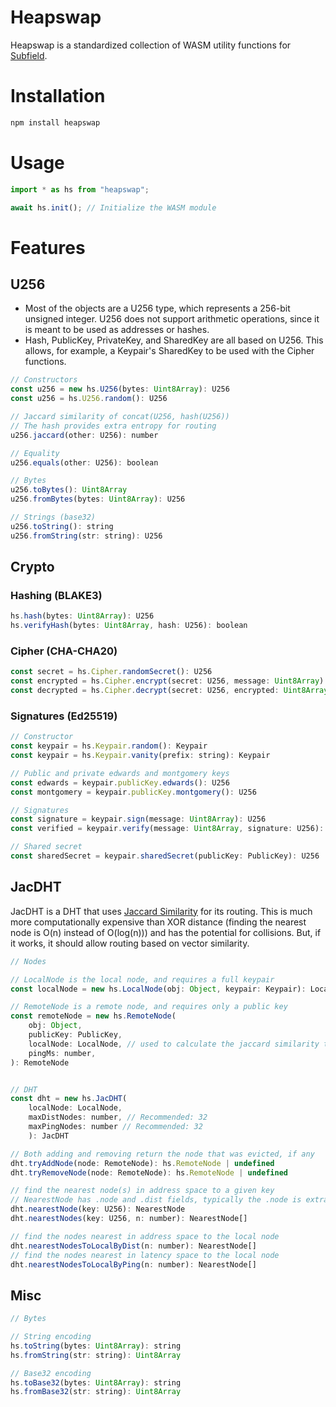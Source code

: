 # Heapswap

Heapswap is a standardized collection of WASM utility functions for [Subfield](https://subfield.org).

# Installation
```bash
npm install heapswap
```

# Usage

```javascript
import * as hs from "heapswap";

await hs.init(); // Initialize the WASM module
```

# Features

## U256

-   Most of the objects are a U256 type, which represents a 256-bit unsigned integer. U256 does not support arithmetic operations, since it is meant to be used as addresses or hashes.
-   Hash, PublicKey, PrivateKey, and SharedKey are all based on U256. This allows, for example, a Keypair's SharedKey to be used with the Cipher functions.

```javascript
// Constructors
const u256 = new hs.U256(bytes: Uint8Array): U256
const u256 = hs.U256.random(): U256

// Jaccard similarity of concat(U256, hash(U256))
// The hash provides extra entropy for routing
u256.jaccard(other: U256): number

// Equality
u256.equals(other: U256): boolean

// Bytes
u256.toBytes(): Uint8Array
u256.fromBytes(bytes: Uint8Array): U256

// Strings (base32)
u256.toString(): string
u256.fromString(str: string): U256
```

## Crypto

### Hashing (BLAKE3)

```javascript
hs.hash(bytes: Uint8Array): U256
hs.verifyHash(bytes: Uint8Array, hash: U256): boolean
```

### Cipher (CHA-CHA20)

```javascript
const secret = hs.Cipher.randomSecret(): U256
const encrypted = hs.Cipher.encrypt(secret: U256, message: Uint8Array): Uint8Array
const decrypted = hs.Cipher.decrypt(secret: U256, encrypted: Uint8Array): Uint8Array
```

### Signatures (Ed25519)

```javascript
// Constructor
const keypair = hs.Keypair.random(): Keypair
const keypair = hs.Keypair.vanity(prefix: string): Keypair

// Public and private edwards and montgomery keys
const edwards = keypair.publicKey.edwards(): U256
const montgomery = keypair.publicKey.montgomery(): U256

// Signatures
const signature = keypair.sign(message: Uint8Array): U256
const verified = keypair.verify(message: Uint8Array, signature: U256): boolean

// Shared secret
const sharedSecret = keypair.sharedSecret(publicKey: PublicKey): U256
```

## JacDHT

JacDHT is a DHT that uses [Jaccard Similarity](https://en.wikipedia.org/wiki/Jaccard_index) for its routing. This is much more computationally expensive than XOR distance (finding the nearest node is O(n) instead of O(log(n))) and has the potential for collisions. But, if it works, it should allow routing based on vector similarity.

```javascript
// Nodes

// LocalNode is the local node, and requires a full keypair
const localNode = new hs.LocalNode(obj: Object, keypair: Keypair): LocalNode

// RemoteNode is a remote node, and requires only a public key
const remoteNode = new hs.RemoteNode(
	obj: Object,
	publicKey: PublicKey,
	localNode: LocalNode, // used to calculate the jaccard similarity to self
	pingMs: number,
): RemoteNode


// DHT
const dht = new hs.JacDHT(
	localNode: LocalNode,
	maxDistNodes: number, // Recommended: 32
	maxPingNodes: number // Recommended: 32
	): JacDHT

// Both adding and removing return the node that was evicted, if any
dht.tryAddNode(node: RemoteNode): hs.RemoteNode | undefined
dht.tryRemoveNode(node: RemoteNode): hs.RemoteNode | undefined

// find the nearest node(s) in address space to a given key
// NearestNode has .node and .dist fields, typically the .node is extracted
dht.nearestNode(key: U256): NearestNode
dht.nearestNodes(key: U256, n: number): NearestNode[]

// find the nodes nearest in address space to the local node
dht.nearestNodesToLocalByDist(n: number): NearestNode[]
// find the nodes nearest in latency space to the local node
dht.nearestNodesToLocalByPing(n: number): NearestNode[]
```

## Misc

```javascript
// Bytes

// String encoding
hs.toString(bytes: Uint8Array): string
hs.fromString(str: string): Uint8Array

// Base32 encoding
hs.toBase32(bytes: Uint8Array): string
hs.fromBase32(str: string): Uint8Array
```
